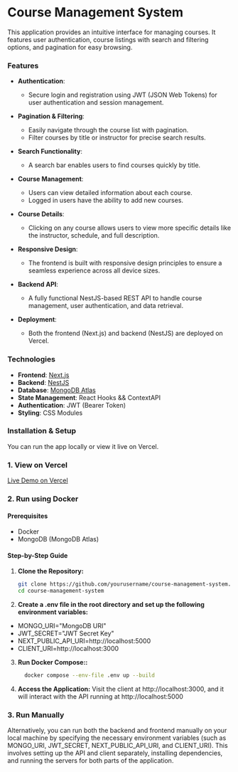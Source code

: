 # Course Management System

This application provides an intuitive interface for managing courses. It features user authentication, course listings with search and filtering options, and pagination for easy browsing.

### Features

- **Authentication**: 
  - Secure login and registration using JWT (JSON Web Tokens) for user authentication and session management.
  
- **Pagination & Filtering**:
  - Easily navigate through the course list with pagination.
  - Filter courses by title or instructor for precise search results.
  
- **Search Functionality**:
  - A search bar enables users to find courses quickly by title.

- **Course Management**:
  - Users can view detailed information about each course.
  - Logged in users have the ability to add new courses.

- **Course Details**:
  - Clicking on any course allows users to view more specific details like the instructor, schedule, and full description.

- **Responsive Design**:
  - The frontend is built with responsive design principles to ensure a seamless experience across all device sizes.

- **Backend API**:
  - A fully functional NestJS-based REST API to handle course management, user authentication, and data retrieval.
  
- **Deployment**:
  - Both the frontend (Next.js) and backend (NestJS) are deployed on Vercel.


### Technologies

- **Frontend**: [Next.js](https://nextjs.org/)
- **Backend**: [NestJS](https://nestjs.com/)
- **Database**: [MongoDB Atlas](https://www.mongodb.com/cloud/atlas)
- **State Management**: React Hooks && ContextAPI
- **Authentication**: JWT (Bearer Token)
- **Styling**: CSS Modules

### Installation & Setup

You can run the app locally or view it live on Vercel.

### 1. View on Vercel
[Live Demo on Vercel](https://course-ms-client.vercel.app/)

### 2. Run using Docker

#### Prerequisites
- Docker
- MongoDB (MongoDB Atlas)

#### Step-by-Step Guide

1. **Clone the Repository:**
   ```bash
   git clone https://github.com/yourusername/course-management-system.git
   cd course-management-system

2. **Create a .env file in the root directory and set up the following environment variables:**
- MONGO_URI="MongoDB URI"
- JWT_SECRET="JWT Secret Key"
- NEXT_PUBLIC_API_URI=http://localhost:5000
- CLIENT_URI=http://localhost:3000

3. **Run Docker Compose::**
   ```bash
     docker compose --env-file .env up --build
   ```
4. **Access the Application:** Visit the client at http://localhost:3000, and it will interact with the API running at http://localhost:5000
   
### 3. Run Manually
  Alternatively, you can run both the backend and frontend manually on your local machine by specifying the necessary environment variables (such as MONGO_URI, JWT_SECRET, NEXT_PUBLIC_API_URI, and CLIENT_URI). This involves setting up the API and client separately, installing dependencies, and running the servers for both parts of the application.

   
